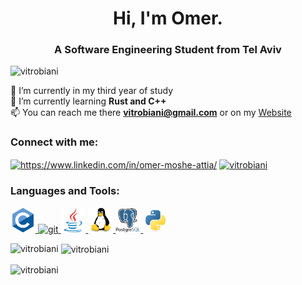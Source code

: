 <h1 align="center">Hi, I'm Omer.</h1>
<h3 align="center">A Software Engineering Student from Tel Aviv</h3>

<p align="left"> <img src="https://komarev.com/ghpvc/?username=vitrobiani&label=Profile%20views&color=0e75b6&style=flat&theme=gotham" alt="vitrobiani" /> </p>

🔭 I’m currently in my third year of study </br>
🌱 I’m currently learning **Rust and C++** </br>
📫 You can reach me there **vitrobiani@gmail.com** or on my [Website](https://www.vitrobiani.org/) </br>

<h3 align="left">Connect with me:</h3>
<p align="left">
<a href="https://linkedin.com/in/https://www.linkedin.com/in/omer-moshe-attia/" target="blank"><img align="center" src="https://raw.githubusercontent.com/rahuldkjain/github-profile-readme-generator/master/src/images/icons/Social/linked-in-alt.svg" alt="https://www.linkedin.com/in/omer-moshe-attia/" height="30" width="40" /></a>
<a href="https://www.leetcode.com/vitrobiani" target="blank"><img align="center" src="https://raw.githubusercontent.com/rahuldkjain/github-profile-readme-generator/master/src/images/icons/Social/leet-code.svg" alt="vitrobiani" height="30" width="40" /></a>
</p>

<h3 align="left">Languages and Tools:</h3>
<p align="left"> <a href="https://www.cprogramming.com/" target="_blank" rel="noreferrer"> <img src="https://raw.githubusercontent.com/devicons/devicon/master/icons/c/c-original.svg" alt="c" width="40" height="40"/> </a> <a href="https://git-scm.com/" target="_blank" rel="noreferrer"> <img src="https://www.vectorlogo.zone/logos/git-scm/git-scm-icon.svg" alt="git" width="40" height="40"/> </a> <a href="https://www.java.com" target="_blank" rel="noreferrer"> <img src="https://raw.githubusercontent.com/devicons/devicon/master/icons/java/java-original.svg" alt="java" width="40" height="40"/> </a> <a href="https://www.linux.org/" target="_blank" rel="noreferrer"> <img src="https://raw.githubusercontent.com/devicons/devicon/master/icons/linux/linux-original.svg" alt="linux" width="40" height="40"/> </a> <a href="https://www.postgresql.org" target="_blank" rel="noreferrer"> <img src="https://raw.githubusercontent.com/devicons/devicon/master/icons/postgresql/postgresql-original-wordmark.svg" alt="postgresql" width="40" height="40"/> </a> <a href="https://www.python.org" target="_blank" rel="noreferrer"> <img src="https://raw.githubusercontent.com/devicons/devicon/master/icons/python/python-original.svg" alt="python" width="40" height="40"/> </a> </p>

<p><img align="left" src="https://github-readme-stats.vercel.app/api/top-langs?username=vitrobiani&show_icons=true&locale=en&layout=compact&theme=gotham" alt="vitrobiani" /></p>

<p>&nbsp;<img align="center" src="https://github-readme-stats.vercel.app/api?username=vitrobiani&show_icons=true&locale=en&theme=gotham" alt="vitrobiani" /></p>

<p><img align="center" src="https://github-readme-streak-stats.herokuapp.com/?user=vitrobiani&theme=gotham" alt="vitrobiani" /></p>









<!--
**vitrobiani/vitrobiani** is a ✨ _special_ ✨ repository because its `README.md` (this file) appears on your GitHub profile.

Here are some ideas to get you started:

- 🔭 I’m currently working on ...
- 🌱 I’m currently learning ...
- 👯 I’m looking to collaborate on ...
- 🤔 I’m looking for help with ...
- 💬 Ask me about ...
- 📫 How to reach me: ...
- 😄 Pronouns: ...
- ⚡ Fun fact: ...
-->
